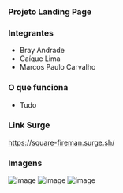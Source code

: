 ### Projeto Landing Page

### Integrantes
- Bray Andrade
- Caíque Lima
- Marcos Paulo Carvalho


### O que funciona
- Tudo

### Link Surge 
https://square-fireman.surge.sh/

### Imagens
![image](https://user-images.githubusercontent.com/85185276/125198773-a558b700-e239-11eb-9cfe-5b4a77dbb14f.png)
![image](https://user-images.githubusercontent.com/85185276/125198782-b275a600-e239-11eb-90c3-282f26096621.png)
![image](https://user-images.githubusercontent.com/85185276/125198796-c6210c80-e239-11eb-84a1-c2820ffe1a1e.png)
